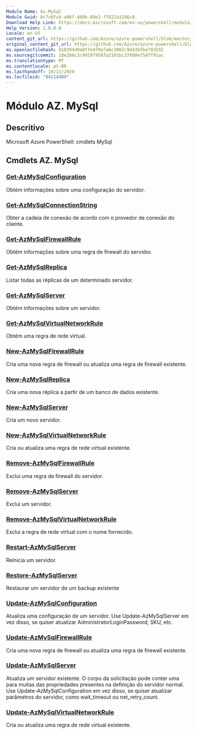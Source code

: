 ```yaml
---
Module Name: Az.MySql
Module Guid: 8c7c6fcd-a96f-460b-89e2-ff822a3246c8
Download Help Link: https://docs.microsoft.com/en-us/powershell/module/az.mysql
Help Version: 1.0.0.0
Locale: en-US
content_git_url: https://github.com/Azure/azure-powershell/blob/master/src/MySql/help/Az.MySql.md
original_content_git_url: https://github.com/Azure/azure-powershell/blob/master/src/MySql/help/Az.MySql.md
ms.openlocfilehash: 818394d9a0ffe479e7a6c3002c9d43bfbe793592
ms.sourcegitcommit: 1de2b6c3c99197958fa2101bc37680e7507f91ac
ms.translationtype: MT
ms.contentlocale: pt-BR
ms.lasthandoff: 10/13/2020
ms.locfileid: "94114409"
---
```

# Módulo AZ. MySql
## Descritivo
Microsoft Azure PowerShell: cmdlets MySql

## Cmdlets AZ. MySql
### [Get-AzMySqlConfiguration](Get-AzMySqlConfiguration.md)
Obtém informações sobre uma configuração do servidor.

### [Get-AzMySqlConnectionString](Get-AzMySqlConnectionString.md)
Obter a cadeia de conexão de acordo com o provedor de conexão do cliente.

### [Get-AzMySqlFirewallRule](Get-AzMySqlFirewallRule.md)
Obtém informações sobre uma regra de firewall do servidor.

### [Get-AzMySqlReplica](Get-AzMySqlReplica.md)
Listar todas as réplicas de um determinado servidor.

### [Get-AzMySqlServer](Get-AzMySqlServer.md)
Obtém informações sobre um servidor.

### [Get-AzMySqlVirtualNetworkRule](Get-AzMySqlVirtualNetworkRule.md)
Obtém uma regra de rede virtual.

### [New-AzMySqlFirewallRule](New-AzMySqlFirewallRule.md)
Cria uma nova regra de firewall ou atualiza uma regra de firewall existente.

### [New-AzMySqlReplica](New-AzMySqlReplica.md)
Cria uma nova réplica a partir de um banco de dados existente.

### [New-AzMySqlServer](New-AzMySqlServer.md)
Cria um novo servidor.

### [New-AzMySqlVirtualNetworkRule](New-AzMySqlVirtualNetworkRule.md)
Cria ou atualiza uma regra de rede virtual existente.

### [Remove-AzMySqlFirewallRule](Remove-AzMySqlFirewallRule.md)
Exclui uma regra de firewall do servidor.

### [Remove-AzMySqlServer](Remove-AzMySqlServer.md)
Exclui um servidor.

### [Remove-AzMySqlVirtualNetworkRule](Remove-AzMySqlVirtualNetworkRule.md)
Exclui a regra de rede virtual com o nome fornecido.

### [Restart-AzMySqlServer](Restart-AzMySqlServer.md)
Reinicia um servidor.

### [Restore-AzMySqlServer](Restore-AzMySqlServer.md)
Restaurar um servidor de um backup existente

### [Update-AzMySqlConfiguration](Update-AzMySqlConfiguration.md)
Atualiza uma configuração de um servidor.
Use Update-AzMySqlServer em vez disso, se quiser atualizar AdministratorLoginPassword, SKU, etc.

### [Update-AzMySqlFirewallRule](Update-AzMySqlFirewallRule.md)
Cria uma nova regra de firewall ou atualiza uma regra de firewall existente.

### [Update-AzMySqlServer](Update-AzMySqlServer.md)
Atualiza um servidor existente.
O corpo da solicitação pode conter uma para muitas das propriedades presentes na definição do servidor normal.
Use Update-AzMySqlConfiguration em vez disso, se quiser atualizar parâmetros do servidor, como wait_timeout ou net_retry_count.

### [Update-AzMySqlVirtualNetworkRule](Update-AzMySqlVirtualNetworkRule.md)
Cria ou atualiza uma regra de rede virtual existente.

